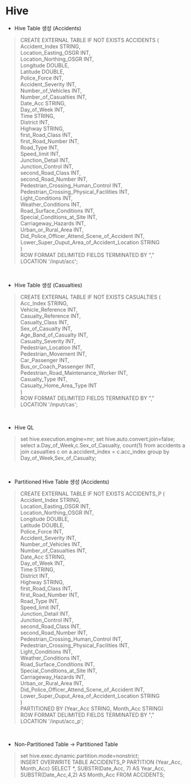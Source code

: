 Hive
==================

- Hive Table 생성 (Accidents)

>CREATE EXTERNAL TABLE IF NOT EXISTS ACCIDENTS (
<br>Accident_Index STRING,
<br>Location_Easting_OSGR INT,
<br>Location_Northing_OSGR INT,
<br>Longitude DOUBLE,
<br>Latitude DOUBLE,
<br>Police_Force INT,
<br>Accident_Severity INT,
<br>Number_of_Vehicles INT,
<br>Number_of_Casualties INT,
<br>Date_Acc STRING,
<br>Day_of_Week INT,
<br>Time STRING,
<br>District INT,
<br>Highway STRING,
<br>first_Road_Class INT,
<br>first_Road_Number INT,
<br>Road_Type INT,
<br>Speed_limit INT,
<br>Junction_Detail INT,
<br>Junction_Control INT,
<br>second_Road_Class INT,
<br>second_Road_Number INT,
<br>Pedestrian_Crossing_Human_Control INT,
<br>Pedestrian_Crossing_Physical_Facilities INT,
<br>Light_Conditions INT,
<br>Weather_Conditions INT,
<br>Road_Surface_Conditions INT,
<br>Special_Conditions_at_Site INT,
<br>Carriageway_Hazards INT,
<br>Urban_or_Rural_Area INT,
<br>Did_Police_Officer_Attend_Scene_of_Accident INT,
<br>Lower_Super_Ouput_Area_of_Accident_Location STRING
<br>)
<br>ROW FORMAT DELIMITED FIELDS TERMINATED BY ","
<br>LOCATION '/input/acc';

<br>

- Hive Table 생성 (Casualties)

>CREATE EXTERNAL TABLE IF NOT EXISTS CASUALTIES (
<br>Acc_Index STRING,
<br>Vehicle_Reference INT,
<br>Casualty_Reference INT,
<br>Casualty_Class INT,
<br>Sex_of_Casualty INT,
<br>Age_Band_of_Casualty INT,
<br>Casualty_Severity INT,
<br>Pedestrian_Location INT,
<br>Pedestrian_Movement INT,
<br>Car_Passenger INT,
<br>Bus_or_Coach_Passenger INT,
<br>Pedestrian_Road_Maintenance_Worker INT,
<br>Casualty_Type INT,
<br>Casualty_Home_Area_Type INT
<br>)
<br>ROW FORMAT DELIMITED FIELDS TERMINATED BY "," 
<br>LOCATION '/input/cas';

<br>

- Hive QL

>set hive.execution.engine=mr;
>set hive.auto.convert.join=false;
<br>select a.Day_of_Week,c.Sex_of_Casualty, count(1) from accidents a join casualties c on a.accident_index = c.acc_index group by Day_of_Week,Sex_of_Casualty;

<br>

- Partitioned Hive Table 생성 (Accidents)

>CREATE EXTERNAL TABLE IF NOT EXISTS ACCIDENTS_P (
<br>Accident_Index STRING,
<br>Location_Easting_OSGR INT,
<br>Location_Northing_OSGR INT,
<br>Longitude DOUBLE,
<br>Latitude DOUBLE,
<br>Police_Force INT,
<br>Accident_Severity INT,
<br>Number_of_Vehicles INT,
<br>Number_of_Casualties INT,
<br>Date_Acc STRING,
<br>Day_of_Week INT,
<br>Time STRING,
<br>District INT,
<br>Highway STRING,
<br>first_Road_Class INT,
<br>first_Road_Number INT,
<br>Road_Type INT,
<br>Speed_limit INT,
<br>Junction_Detail INT,
<br>Junction_Control INT,
<br>second_Road_Class INT,
<br>second_Road_Number INT,
<br>Pedestrian_Crossing_Human_Control INT,
<br>Pedestrian_Crossing_Physical_Facilities INT,
<br>Light_Conditions INT,
<br>Weather_Conditions INT,
<br>Road_Surface_Conditions INT,
<br>Special_Conditions_at_Site INT,
<br>Carriageway_Hazards INT,
<br>Urban_or_Rural_Area INT,
<br>Did_Police_Officer_Attend_Scene_of_Accident INT,
<br>Lower_Super_Ouput_Area_of_Accident_Location STRING
<br>)
<br>PARTITIONED BY (Year_Acc STRING, Month_Acc STRING)
<br>ROW FORMAT DELIMITED FIELDS TERMINATED BY ","
<br>LOCATION '/input/acc_p';

<br>

- Non-Partitioned Table -> Partitioned Table

> set hive.exec.dynamic.partition.mode=nonstrict;
<br>INSERT OVERWRITE TABLE ACCIDENTS_P PARTITION (Year_Acc, Month_Acc) SELECT *, SUBSTR(Date_Acc, 7) AS Year_Acc, SUBSTR(Date_Acc,4,2) AS Month_Acc FROM ACCIDENTS;

<br>
